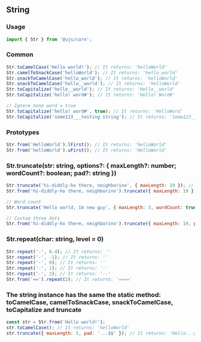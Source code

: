 ## String

### Usage

```javascript
import { Str } from '@ujs/core';
```

### Common

```javascript
Str.toCamelCase('Hello world!'); // It returns: 'helloWorld'
Str.camelToSnackCase('helloWorld'); // It returns: 'hello_world'
Str.snackToCamelCase('hello_world'); // It returns: 'helloWorld'
Str.snackToCamelCase('hello__world'); // It returns: 'helloWorld'
Str.toCapitalize('hello__world'); // It returns: 'Hello__world'
Str.toCapitalize('hello! word#'); // It returns: 'Hello! Word#'

// Ignore none word = true
Str.toCapitalize('hello! word#', true); // It returns: 'HelloWord'
Str.toCapitalize('some123___testing string'); // It returns: 'Some123___testing String'
```

### Prototypes

```javascript
Str.from('HelloWorld').lFirst(); // It returns: 'helloWorld'
Str.from('helloWorld').uFirst(); // It returns: 'HelloWorld'
```

### Str.truncate(str: string, options?: { maxLength?: number; wordCount?: boolean; pad?: string })

```javascript
Str.truncate('hi-diddly-ho there, neighborino', { maxLength: 19 }); // It returns: 'hi-diddly-ho there,...'
Str.from('hi-diddly-ho there, neighborino').truncate({ maxLength: 19 }); // It returns: 'hi-diddly-ho there,...'

// Word count
Str.truncate('Hello world, Im new guy', { maxLength: 3, wordCount: true }); // It returns: 'Hello world, Im...'

// Custom three dots
Str.from('hi-diddly-ho there, neighborino').truncate({ maxLength: 19, pad: '$$$' }); // It returns: 'hi-diddly-ho there,$$$'
```

### Str.repeat(char: string, level = 0)

```javascript
Str.repeat('-', 0.4); // It returns: ''
Str.repeat('-', -1); // It returns: ''
Str.repeat('-', 0); // It returns: ''
Str.repeat('-', 1); // It returns: '-'
Str.repeat('-', 2); // It returns: '--'
Str.from('==').repeat(2); // It returns: '===='
```

### The string instance has the same the static method: toCamelCase, camelToSnackCase, snackToCamelCase, toCapitalize and truncate

```javascript
const str = Str.from('Hello world!');
str.toCamelCase(); // It returns: 'helloWorld'
str.truncate({ maxLength: 5, pad: '...$$' }); // It returns: 'Hello...$$'
```
